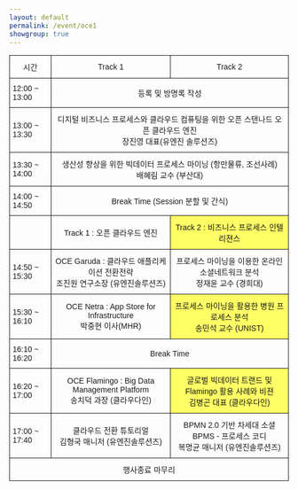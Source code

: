 ```yaml
---
layout: default
permalink: /event/oce1
showgroup: true
---
```


<style type="text/css">
.tg  {border-collapse:collapse;border-spacing:0;}
.tg td{font-family:Arial, sans-serif;font-size:14px;padding:10px 5px;border-style:solid;border-width:1px;overflow:hidden;word-break:normal;}
.tg th{font-family:Arial, sans-serif;font-size:14px;font-weight:normal;padding:10px 5px;border-style:solid;border-width:1px;overflow:hidden;word-break:normal;}
.tg .tg-eaxe{background-color:#fffe65;text-align:center}
.tg .tg-s6z2{text-align:center}
.tg .tg-9e4x{text-align:center}
.tg .tg-c7lo{text-align:center}
.tg .tg-h0x1{text-align:center}
.tg .tg-lfnm{text-align:center}
.tg .tg-giv5{text-align:center}
@media screen and (max-width: 767px) {.tg {width: auto !important;}.tg col {width: auto !important;}.tg-wrap {overflow-x: auto;-webkit-overflow-scrolling: touch;}}</style>
<div class="tg-wrap"><table class="tg">
  <tr>
    <th class="tg-s6z2">시간</th>
    <th class="tg-s6z2">Track 1</th>
    <th class="tg-s6z2">Track 2</th>
  </tr>
  <tr>
    <td class="tg-6wtj">12:00 ~ 13:00</td>
    <td class="tg-h0x1" colspan="2">등록 및 방명록 작성</td>
  </tr>
  <tr>
    <td class="tg-031e">13:00 ~ 13:30</td>
    <td class="tg-s6z2" colspan="2">디지털 비즈니스 프로세스와 클라우드 컴퓨팅을 위한 오픈 스탠나드 오픈 클라우드 엔진<br>장진영 대표(유엔진 솔루션즈)</td>
  </tr>
  <tr>
    <td class="tg-6wtj">13:30 ~ 14:00</td>
    <td class="tg-h0x1" colspan="2">생산성 향상을 위한 빅데이터 프로세스 마이닝 (항만물류, 조선사례)<br>배혜림 교수 (부산대)</td>
  </tr>
  <tr>
    <td class="tg-031e">14:00 ~ 14:50</td>
    <td class="tg-s6z2" colspan="2">Break Time (Session 분할 및 간식)</td>
  </tr>
  <tr>
    <td class="tg-6wtj"></td>
    <td class="tg-9e4x">Track 1 : 오픈 클라우드 엔진</td>
    <td class="tg-eaxe">Track 2 : 비즈니스 프로세스 인텔리젼스</td>
  </tr>
  <tr>
    <td class="tg-031e">14:50 ~ 15:30</td>
    <td class="tg-lfnm">OCE Garuda : 클라우드 애플리케이션 전환전략<br>조진원 연구소장 (유엔진솔루션즈)</td>
    <td class="tg-giv5">프로세스 마이닝을 이용한 온라인 소셜네트워크 분석<br>정재윤 교수 (경희대)</td>
  </tr>
  <tr>
    <td class="tg-6wtj">15:30 ~ 16:10</td>
    <td class="tg-9e4x">OCE Netra : App Store for Infrastructure<br>박중현 이사(MHR)</td>
    <td class="tg-eaxe">프로세스 마이닝을 활용한 병원 프로세스 분석<br>송민석 교수 (UNIST)</td>
  </tr>
  <tr>
    <td class="tg-031e">16:10 ~ 16:20</td>
    <td class="tg-s6z2" colspan="2">Break Time</td>
  </tr>
  <tr>
    <td class="tg-6wtj">16:20 ~ 17:00</td>
    <td class="tg-9e4x">OCE Flamingo : Big Data Management Platform<br>송치덕 과장 (클라우다인)</td>
    <td class="tg-eaxe">글로벌 빅데이터 트랜드 및Flamingo 활용 사례와 비젼<br>김병곤 대표 (클라우다인)</td>
  </tr>
  <tr>
    <td class="tg-031e">17:00 ~ 17:40</td>
    <td class="tg-lfnm">클라우드 전환 튜토리얼<br>김형국 매니저 (유엔진솔루션즈)</td>
    <td class="tg-giv5">BPMN 2.0 기반 차세대 소셜BPMS - 프로세스 코디<br>복명균 매니저 (유엔진솔루션즈)</td>
  </tr>
  <tr>
    <td class="tg-c7lo" colspan="3">행사종료 마무리</td>
  </tr>
</table></div>
